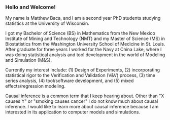 ### Hello and Welcome!  

My name is Matthew Baca, and I am a second year PhD students studying statistics at the University of Wisconsin.

I got my Bachelor of Science (BS) in Mathematics from the New Mexico Institute of Mining and Technology (NMT) and my Master of Science (MS) in Biostatistics from the Washington University School of Medicine in St. Louis.  After graduate for three years I worked for the Navy at China Lake, where I was doing statistical analysis and tool development in the world of Modeling and Simulation (M&S).

Currently my interest include: (1) Design of Experiments, (2) incorporating statistical rigor to the Verification and Validation (V&V) process, (3) time series analysis, (4) tool/software development, and (5) mixed effects/regression modeling.

Causal inference is a common term that I keep hearing about.  Other than "X causes Y" or "smoking causes cancer" I do not know much about causal inference.  I would like to learn more about causal inference because I am interested in its application to computer models and simulations.

<!--
**mjbaca/mjbaca** is a ✨ _special_ ✨ repository because its `README.md` (this file) appears on your GitHub profile.

Here are some ideas to get you started:

- 🔭 I’m currently working on ...
- 🌱 I’m currently learning ...
- 👯 I’m looking to collaborate on ...
- 🤔 I’m looking for help with ...
- 💬 Ask me about ...
- 📫 How to reach me: ...
- 😄 Pronouns: ...
- ⚡ Fun fact: ...
-->
